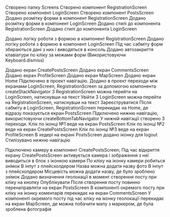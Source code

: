 <!-- ======================  1-2 part ==================== -->

Створено папку Screens
Створено компонент RegistrationScreen
Створено компонент LoginScreen
Створено компонент PostsScreen
Додано розмітку форми в компонент RegistrationScreen
Додано розмітку форми в компонент LoginScreen
Додано стилі до компонента RegistrationScreen
Додано стилі до компонента LoginScreen

<!-- ======================= 3 part ====================== -->

Додано логіку роботи з формою в компонент RegistrationScreen
Додано логіку роботи з формою в компонент LoginScreen
Під час сабміту форм збираються дані з них і виводяться в консоль
Додано автозакриття клавіатури по кліку за межами форм (Використовуючи Keyboard.dismiss)

<!-- ======================= 4 part ====================== -->

Додано екран CreatePostsScreen
Додано екран CommentsScreen
Додано  екран ProfileScreen
Додано  екран MapScreen
Додано  екран Home
Підключено в проект навігацію.
Додано в проект переходи між екранами LoginScreen, RegistrationScreen за допомогою компонента createStackNavigator
З RegistrationScreen можна перейти на LoginScreen, натиснувши на текст Увійти
З LoginScreen можна перейти на RegistrationScreen, натиснувши на текст Зареєструватися
Після сабміту в LoginScreen, RegistrationScreen перекидає на Home, де відразу показується екран PostsScreen
Підключено нижню навігацію, використовуючи createBottomTabNavigator
У нижній навігації створено 3 переходи.
Клік по іконці №1 веде на екран PostsScreen
Клік по іконці №2 веде на екран CreatePostsScreen
Клік по іконці №3 веде на екран ProfileScreen
В хедері на екрані PostsScreen додано іконку для logout
Стилізувано нижню навігацію

<!-- ======================== 5 part ===================== -->

Підключено камеру в компонент CreatePostsScreen;
Під час відкриття екрану CreatePostsScreen активується камера і зображення з неї виводиться в блок з іконкою камери
По кліку на іконку камери робиться знімок
В інпут з плейсхолдером Назва можна додати назву фото
В інпут з плейсхолдером Місцевість можна додати назву, де було зроблено знімок
Додано визначення геолокації в момент створення посту при кліку на кнопку Опублікувати
Після створення посту повинно перенаправляти на екран PostsScreen
В компоненті окремого посту при кліку на іконку коментарів перекидає на екран CommentsScreen
У компоненті окремого посту під час кліку на іконку геолокації перекидає на екран MapScreen, де можна побачити мапу з маркером, де була зроблена фотографія